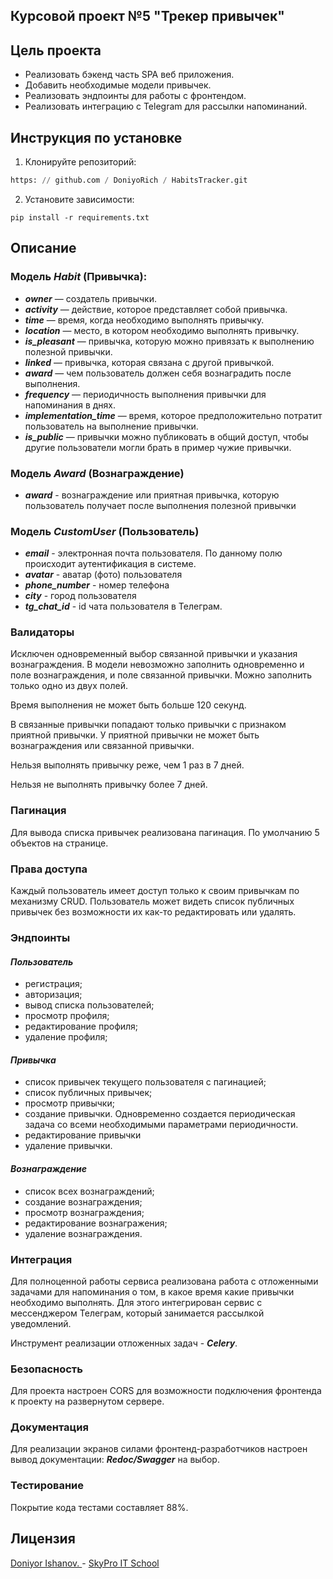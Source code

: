 ## Курсовой проект №5 "Трекер привычек"

## Цель проекта

- Реализовать бэкенд часть SPA веб приложения.
- Добавить необходимые модели привычек.
- Реализовать эндпоинты для работы с фронтендом.
- Реализовать интеграцию с Telegram для рассылки напоминаний.

## Инструкция по установке

1. Клонируйте репозиторий:

```python
https: // github.com / DoniyoRich / HabitsTracker.git
```

2. Установите зависимости:

```
pip install -r requirements.txt
```

## Описание

### Модель ***Habit*** (Привычка):

- ***owner*** — создатель привычки.
- ***activity*** — действие, которое представляет собой привычка.
- ***time*** — время, когда необходимо выполнять привычку.
- ***location*** — место, в котором необходимо выполнять привычку.
- ***is_pleasant*** — привычка, которую можно привязать к выполнению полезной привычки.
- ***linked*** — привычка, которая связана с другой привычкой.
- ***award*** — чем пользователь должен себя вознаградить после выполнения.
- ***frequency*** — периодичность выполнения привычки для напоминания в днях.
- ***implementation_time*** — время, которое предположительно потратит пользователь на выполнение привычки.
- ***is_public*** — привычки можно публиковать в общий доступ, чтобы другие пользователи могли брать в пример чужие
  привычки.

### Модель ***Award*** (Вознаграждение)

- ***award*** - вознаграждение или приятная привычка, которую пользователь получает после выполнения полезной привычки

### Модель ***CustomUser*** (Пользователь)

- ***email*** - электронная почта пользователя. По данному полю происходит аутентификация в системе.
- ***avatar*** - аватар (фото) пользователя
- ***phone_number*** - номер телефона
- ***city*** - город пользователя
- ***tg_chat_id*** - id чата пользователя в Телеграм.

### Валидаторы

Исключен одновременный выбор связанной привычки и указания вознаграждения.
В модели невозможно заполнить одновременно и поле вознаграждения, и поле связанной привычки. Можно заполнить только одно
из двух полей.

Время выполнения не может быть больше 120 секунд.

В связанные привычки попадают только привычки с признаком приятной привычки.
У приятной привычки не может быть вознаграждения или связанной привычки.

Нельзя выполнять привычку реже, чем 1 раз в 7 дней.

Нельзя не выполнять привычку более 7 дней.

### Пагинация

Для вывода списка привычек реализована пагинация. По умолчанию 5 объектов на странице.

### Права доступа

Каждый пользователь имеет доступ только к своим привычкам по механизму CRUD.
Пользователь может видеть список публичных привычек без возможности их как-то редактировать или удалять.

### Эндпоинты

#### ***Пользователь***

- регистрация;
- авторизация;
- вывод списка пользователей;
- просмотр профиля;
- редактирование профиля;
- удаление профиля;

#### ***Привычка***

- список привычек текущего пользователя с пагинацией;
- список публичных привычек;
- просмотр привычки;
- создание привычки. Одновременно создается периодическая задача со всеми необходимыми параметрами периодичности.
- редактирование привычки
- удаление привычки.

#### ***Вознаграждение***

- список всех вознаграждений;
- создание вознаграждения;
- просмотр вознаграждения;
- редактирование вознагражения;
- удаление вознаграждения.

### Интеграция

Для полноценной работы сервиса реализована работа с отложенными задачами для напоминания о том, в какое время какие
привычки необходимо выполнять.
Для этого интегрирован сервис с мессенджером Телеграм, который занимается рассылкой уведомлений.

Инструмент реализации отложенных задач - ***Celery***.

### Безопасность

Для проекта настроен CORS для возможности подключения фронтенда к проекту на развернутом сервере.

### Документация

Для реализации экранов силами фронтенд-разработчиков настроен вывод документации: ***Redoc/Swagger*** на выбор.

### Тестирование
Покрытие кода тестами составляет 88%.

## Лицензия

[Doniyor Ishanov. ](#) - [SkyPro IT School](#)